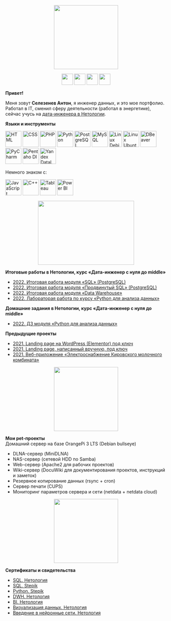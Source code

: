 <p align="center">
  <img width="200" height="200" src="https://thumb.cloud.mail.ru/weblink/thumb/xw1/iNKP/WXANLUTTC">
</p>
<p align="center">
  <a href="https://cloud.mail.ru/public/HiLx/nUQMoeSDP"><img width="35" height="35" src="https://thumb.cloud.mail.ru/weblink/thumb/xw1/1e4F/SRSWg8ijR"></a>
  <a href="https://t.me/anton_selezenev"><img width="35" height="35" src="https://thumb.cloud.mail.ru/weblink/thumb/xw1/t7uU/2Ssd66mCH"></a>
  <a href="https://wa.me/79630005950"><img width="35" height="35" src="https://thumb.cloud.mail.ru/weblink/thumb/xw1/x4ZW/SKc9xre8T"></a>
  <a href="https://www.linkedin.com/in/selezenevanton"><img width="35" height="35" src="https://thumb.cloud.mail.ru/weblink/thumb/xw1/ht28/pF9uS7ss4"></a>
</p>

**Привет!**

Меня зовут **Селезенев Антон**, я инженер данных, и это мое портфолио.  
Работал в IT, сменил сферу деятельности (работал в энергетике), сейчас учусь на [дата-инженера в Нетологии](https://netology.ru/programs/data-engineer).

**Языки и инструменты**

<p align="left">
  <img width="50" height="50" src="https://thumb.cloud.mail.ru/weblink/thumb/xw1/PCdz/6k4aJnZkK" alt="HTML" style="pointer-events: none; cursor: default;">
  <img width="50" height="50" src="https://thumb.cloud.mail.ru/weblink/thumb/xw1/i3z4/DgBLkEuLy" alt="CSS" style="pointer-events: none; cursor: default;">
  <img width="50" height="50" src="https://thumb.cloud.mail.ru/weblink/thumb/xw1/f32j/TyYATs6cp" alt="PHP" style="pointer-events: none; cursor: default;">
  <img width="50" height="50" src="https://thumb.cloud.mail.ru/weblink/thumb/xw1/iGXp/EZwUDTiUz" alt="Python" style="pointer-events: none; cursor: default;">
  <img width="50" height="50" src="https://thumb.cloud.mail.ru/weblink/thumb/xw1/U562/SqQmj6WYG" alt="PostgreSQL" style="pointer-events: none; cursor: default;">
  <img width="50" height="50" src="https://thumb.cloud.mail.ru/weblink/thumb/xw1/94Re/umzGCCUTt" alt="MySQL" style="pointer-events: none; cursor: default;">
  <img width="40" height="50" src="https://thumb.cloud.mail.ru/weblink/thumb/xw1/a4Bf/5pbfxg6M2" alt="Linux Debian" style="pointer-events: none; cursor: default;">
  <img width="50" height="50" src="https://thumb.cloud.mail.ru/weblink/thumb/xw1/LBNL/gaUXMhXtG" alt="Linux Ubuntu" style="pointer-events: none; cursor: default;">
  <img width="50" height="50" src="https://thumb.cloud.mail.ru/weblink/thumb/xw1/tQzd/E6nAjbqDc" alt="DBeaver" style="pointer-events: none; cursor: default;">
  <img width="50" height="50" src="https://thumb.cloud.mail.ru/weblink/thumb/xw1/Y8id/2KUpCqzU7" alt="PyCharm" style="pointer-events: none; cursor: default;">
  <img width="50" height="50" src="https://thumb.cloud.mail.ru/weblink/thumb/xw1/GwyS/rdtcnoSqr" alt="Pentaho DI" style="pointer-events: none; cursor: default;">
  <img width="50" height="50" src="https://thumb.cloud.mail.ru/weblink/thumb/xw1/2a8w/kPHMM66zt" alt="Yandex DataLens" style="pointer-events: none; cursor: default;">
</p>

Немного знаком с:

<p align="left">
  <img width="50" height="50" src="https://thumb.cloud.mail.ru/weblink/thumb/xw1/V17L/XYsabjNaH" alt="JavaScript" style="pointer-events: none; cursor: default;">
  <img width="50" height="50" src="https://thumb.cloud.mail.ru/weblink/thumb/xw1/aVEk/GYeYS9jb3" alt="С++" style="pointer-events: none; cursor: default;">
  <img width="50" height="50" src="https://thumb.cloud.mail.ru/weblink/thumb/xw1/PD5o/i2kZJaZkM" alt="Tableau" style="pointer-events: none; cursor: default;">
  <img width="50" height="50" src="https://thumb.cloud.mail.ru/weblink/thumb/xw1/UneK/arXnK9Wa8" alt="Power BI" style="pointer-events: none; cursor: default;">
</p>
  
  
<p align="center">
  <img width="300" height="200" src="https://thumb.cloud.mail.ru/weblink/thumb/xw1/2RhX/gNCSD2ze7">
</p>

**Итоговые работы в Нетологии, курс «Дата-инженер с нуля до middle»**
* [2022. Итоговая работа модуля «SQL» (PostgreSQL)](https://github.com/savior101/netology_sql_fw)
* [2022. Итоговая работа модуля «Продвинутый SQL» (PostgreSQL)](https://github.com/savior101/netology_sqlp_fw)
* [2022. Итоговая работа модуля «Data Warehouse»](https://github.com/savior101/netology_dwh_fw)
* [2022. Лабораторая работа по курсу «Python для анализа данных»](https://github.com/savior101/netology_python/tree/main/6.9_lab)

**Домашние задания в Нетологии, курс «Дата-инженер с нуля до middle»**
* [2022. ДЗ модуля «Python для анализа данных»](https://github.com/savior101/netology_python)

**Предыдущие проекты**
* [2021. Landing page на WordPress (Elementor) под ключ](https://etech.su/)
* [2021. Landing page, написанный вручную, под ключ](https://konturkirov.ru/)
* [2021. Веб-приложение «Электроснабжение Кировского молочного комбината»](https://github.com/savior101/kmk_electricity_kirov)

<p align="center">
  <img width="200" height="200" src="https://thumb.cloud.mail.ru/weblink/thumb/xw1/Bvwk/v5Ky7SKwG">
</p>

**Мои pet-проекты**  
Домашний сервер на базе OrangePi 3 LTS (Debian bullseye)
* DLNA-сервер (MiniDLNA)
* NAS-сервер (сетевой HDD по Samba)
* Web-сервер (Apache2 для рабочих проектов)
* Wiki-сервер (DocuWiki для документирования проектов, инструкций и заметок)
* Резервное копирование данных (rsync + cron)
* Сервер печати (CUPS)
* Мониторинг параметров сервера и сети (netdata + netdata cloud)

<p align="center">
  <img width="200" height="200" src="https://thumb.cloud.mail.ru/weblink/thumb/xw1/yvhc/fDhjsqSS4">
</p>

**Сертификаты и свидетельства**
* [SQL. Нетология](https://cloud.mail.ru/public/55NT/ubkSU8x7Z)
* [SQL. Stepik](https://cloud.mail.ru/public/DFtW/LsGKTxz6F)
* [Python. Stepik](https://cloud.mail.ru/public/pKvm/FQx7WArhS)
* [DWH. Нетология](https://cloud.mail.ru/public/Lf4W/ejduwDQEH)
* [BI. Нетология](https://cloud.mail.ru/public/bEMZ/J7ivYsY3x)
* [Визуализация данных. Нетология](https://cloud.mail.ru/public/qBxu/CSwaaLLVY)
* [Введение в нейронные сети. Нетология](https://cloud.mail.ru/public/Uaho/gKK2iJGdK)

<!--- За картинки спасибо [@storyset](https://www.freepik.com/author/stories)
